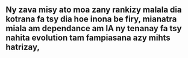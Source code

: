 ## Ny zava misy ato moa zany rankizy malala dia kotrana fa tsy dia hoe inona be firy, mianatra miala am dependance am IA ny tenanay fa tsy nahita evolution tam fampiasana azy mihts hatrizay, 
